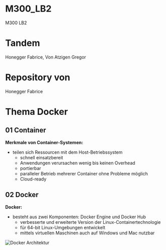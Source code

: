 # M300_LB2
M300 LB2
# Tandem
Honegger Fabrice, Von Atzigen Gregor
# Repository von
Honegger Fabrice

# Thema Docker
## 01 Container
**Merkmale von Container-Systemen:** <br>
 * teilen sich Ressourcen mit dem Host-Betriebssystem
    * schnell einsatzbereit
    * Anwendungen verursachen wenig bis keinen Overhead
    * portierbar
    * paralleler Betrieb mehrerer Container ohne Probleme möglich
    * Cloud-ready

## 02 Docker
**Docker:** <br>
* besteht aus zwei Komponenten: Docker Engine und Docker Hub
    * verbesserte und erweiterte Version der Linux-Containertechnologie
    * für 64-bit Linux-Umgebungen entwickelt
    * mittels virtuellen Maschinen auch auf Windows und Mac nutzbar

![](http://iotkit.mc-b.ch/tbz/M300V3/html/40-Container/images/DockerArchitektur.png  "Docker Architektur") 